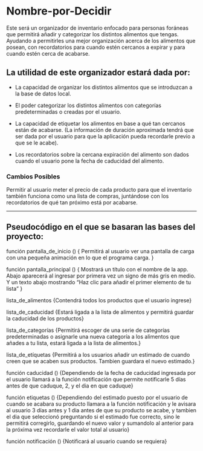 # Nombre-por-Decidir
Este será un organizador de inventario enfocado para personas foráneas que permitirá añadir y categorizar los distintos alimentos que tengas. Ayudando a permitirles una mejor organización acerca de los alimentos que posean, con recordatorios para cuando estén cercanos a expirar y para cuando estén cerca de acabarse.

## La utilidad de este organizador estará dada por:
* La capacidad de organizar los distintos alimentos que se introduzcan a la base de datos local.  

* El poder categorizar los distintos alimentos con categorías predeterminadas o creadas por el usuario.  

* La capacidad de etiquetar los alimentos en base a qué tan cercanos están de acabarse. (La información de duración aproximada tendrá que ser dada por el usuario para que la aplicación pueda recordarle previo a que se le acabe).  

* Los recordatorios sobre la cercana expiración del alimento son dados cuando el usuario pone la fecha de caducidad del alimento.

### Cambios Posibles
Permitir al usuario meter el precio de cada producto para que el inventario también funciona como una lista de compras, juntándose con los recordatorios de qué tan próximo está por acabarse.

---

## Pseudocódigo en el que se basaran las bases del proyecto:
función pantalla_de_inicio () {
Permitirá al usuario ver una pantalla de carga con una pequeña animación en lo que el programa carga.
}

función pantalla_principal () {
Mostrará un título con el nombre de la app. Abajo aparecerá al ingresar por primera vez un signo de más gris en medio. Y un texto abajo mostrando “Haz clic para añadir el primer elemento de tu lista”
}

lista_de_alimentos {Contendrá todos los productos que el usuario ingrese}

lista_de_caducidad {Estará ligada a la lista de alimentos y permitirá guardar la caducidad de los productos}

lista_de_categorías {Permitirá escoger de una serie de categorías predeterminadas o asignarle una nueva categoría a los alimentos que añades a tu lista, estará ligada a la lista de alimentos.}

lista_de_etíquetas {Permitirá a los usuarios añadir un estimado de cuando creen que se acaben sus productos. Tambien guardara el nuevo estimado.}

función caducidad () {Dependiendo de la fecha de caducidad ingresada por el usuario llamará a la función notificación que permite notificarle 5 días antes de que caduque, 2, y el dia en que caduque}

función etiquetas () {Dependiendo del estimado puesto por el usuario de cuando se acabara su producto llamara a la función notificación y le avisara al usuario 3 días antes y 1 dia antes de que su producto se acabe, y tambien el dia que seleccionó preguntando si el estimado fue correcto, sino le permitirá corregirlo, guardando el nuevo valor y sumandolo al anterior para la próxima vez recordarle el valor total al usuario}

función notificación () {Notificará al usuario cuando se requiera}
